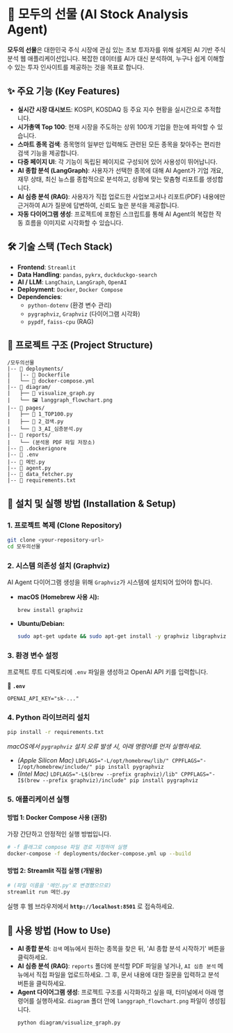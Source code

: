 # 🎁 모두의 선물 (AI Stock Analysis Agent)

**모두의 선물**은 대한민국 주식 시장에 관심 있는 초보 투자자를 위해 설계된 AI 기반 주식 분석 웹 애플리케이션입니다. 복잡한 데이터를 AI가 대신 분석하여, 누구나 쉽게 이해할 수 있는 투자 인사이트를 제공하는 것을 목표로 합니다.

## ✨ 주요 기능 (Key Features)

  * **실시간 시장 대시보드**: KOSPI, KOSDAQ 등 주요 지수 현황을 실시간으로 추적합니다.
  * **시가총액 Top 100**: 현재 시장을 주도하는 상위 100개 기업을 한눈에 파악할 수 있습니다.
  * **스마트 종목 검색**: 종목명의 일부만 입력해도 관련된 모든 종목을 찾아주는 편리한 검색 기능을 제공합니다.
  * **다중 페이지 UI**: 각 기능이 독립된 페이지로 구성되어 있어 사용성이 뛰어납니다.
  * **AI 종합 분석 (LangGraph)**: 사용자가 선택한 종목에 대해 AI Agent가 기업 개요, 재무 상태, 최신 뉴스를 종합적으로 분석하고, 상황에 맞는 맞춤형 리포트를 생성합니다.
  * **AI 심층 분석 (RAG)**: 사용자가 직접 업로드한 사업보고서나 리포트(PDF) 내용에만 근거하여 AI가 질문에 답변하여, 신뢰도 높은 분석을 제공합니다.
  * **자동 다이어그램 생성**: 프로젝트에 포함된 스크립트를 통해 AI Agent의 복잡한 작동 흐름을 이미지로 시각화할 수 있습니다.

## 🛠️ 기술 스택 (Tech Stack)

  * **Frontend**: `Streamlit`
  * **Data Handling**: `pandas`, `pykrx`, `duckduckgo-search`
  * **AI / LLM**: `LangChain`, `LangGraph`, `OpenAI`
  * **Deployment**: `Docker`, `Docker Compose`
  * **Dependencies**:
      * `python-dotenv` (환경 변수 관리)
      * `pygraphviz`, `Graphviz` (다이어그램 시각화)
      * `pypdf`, `faiss-cpu` (RAG)

## 📂 프로젝트 구조 (Project Structure)

```
/모두의선물
|-- 📂 deployments/
|   |-- 📜 Dockerfile
|   └── 📜 docker-compose.yml
|-- 📂 diagram/
|   ├── 📜 visualize_graph.py
|   └── 🖼️ langgraph_flowchart.png
|-- 📂 pages/
|   ├── 📜 1_TOP100.py
|   ├── 📜 2_검색.py
|   └── 📜 3_AI_심층분석.py
|-- 📂 reports/
|   └── (분석용 PDF 파일 저장소)
|-- 📜 .dockerignore
|-- 📜 .env
|-- 📜 메인.py
|-- 📜 agent.py
|-- 📜 data_fetcher.py
|-- 📜 requirements.txt
```

## 🚀 설치 및 실행 방법 (Installation & Setup)

### 1\. 프로젝트 복제 (Clone Repository)

```bash
git clone <your-repository-url>
cd 모두의선물
```

### 2\. 시스템 의존성 설치 (Graphviz)

AI Agent 다이어그램 생성을 위해 `Graphviz`가 시스템에 설치되어 있어야 합니다.

  * **macOS (Homebrew 사용 시):**
    ```bash
    brew install graphviz
    ```
  * **Ubuntu/Debian:**
    ```bash
    sudo apt-get update && sudo apt-get install -y graphviz libgraphviz-dev
    ```

### 3\. 환경 변수 설정

프로젝트 루트 디렉토리에 `.env` 파일을 생성하고 OpenAI API 키를 입력합니다.

**📜 `.env`**

```env
OPENAI_API_KEY="sk-..."
```

### 4\. Python 라이브러리 설치

```bash
pip install -r requirements.txt
```

*macOS에서 `pygraphviz` 설치 오류 발생 시, 아래 명령어를 먼저 실행하세요.*

  * *(Apple Silicon Mac)* `LDFLAGS="-L/opt/homebrew/lib/" CPPFLAGS="-I/opt/homebrew/include/" pip install pygraphviz`
  * *(Intel Mac)* `LDFLAGS="-L$(brew --prefix graphviz)/lib" CPPFLAGS="-I$(brew --prefix graphviz)/include" pip install pygraphviz`

### 5\. 애플리케이션 실행

#### 방법 1: Docker Compose 사용 (권장)

가장 간단하고 안정적인 실행 방법입니다.

```bash
# -f 플래그로 compose 파일 경로 지정하여 실행
docker-compose -f deployments/docker-compose.yml up --build
```

#### 방법 2: Streamlit 직접 실행 (개발용)

```bash
# (파일 이름을 '메인.py'로 변경했으므로)
streamlit run 메인.py
```

실행 후 웹 브라우저에서 **`http://localhost:8501`** 로 접속하세요.

## 📖 사용 방법 (How to Use)

  * **AI 종합 분석**: `검색` 메뉴에서 원하는 종목을 찾은 뒤, 'AI 종합 분석 시작하기' 버튼을 클릭하세요.
  * **AI 심층 분석 (RAG)**: `reports` 폴더에 분석할 PDF 파일을 넣거나, `AI 심층 분석` 메뉴에서 직접 파일을 업로드하세요. 그 후, 문서 내용에 대한 질문을 입력하고 분석 버튼을 클릭하세요.
  * **Agent 다이어그램 생성**: 프로젝트 구조를 시각화하고 싶을 때, 터미널에서 아래 명령어를 실행하세요. `diagram` 폴더 안에 `langgraph_flowchart.png` 파일이 생성됩니다.
    ```bash
    python diagram/visualize_graph.py
    ```